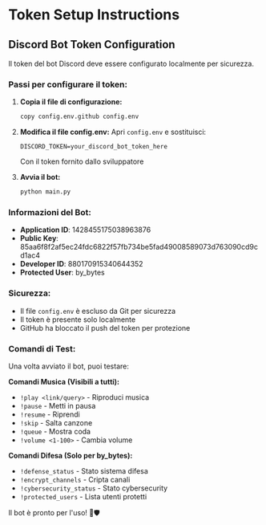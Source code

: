 # Token Setup Instructions

## Discord Bot Token Configuration

Il token del bot Discord deve essere configurato localmente per sicurezza.

### Passi per configurare il token:

1. **Copia il file di configurazione:**
   ```bash
   copy config.env.github config.env
   ```

2. **Modifica il file config.env:**
   Apri `config.env` e sostituisci:
   ```
   DISCORD_TOKEN=your_discord_bot_token_here
   ```
   
   Con il token fornito dallo sviluppatore

3. **Avvia il bot:**
   ```bash
   python main.py
   ```

### Informazioni del Bot:

- **Application ID**: 1428455175038963876
- **Public Key**: 85aa6f8f2af5ec24fdc6822f57fb734be5fad49008589073d763090cd9cd1ac4
- **Developer ID**: 880170915340644352
- **Protected User**: by_bytes

### Sicurezza:

- Il file `config.env` è escluso da Git per sicurezza
- Il token è presente solo localmente
- GitHub ha bloccato il push del token per protezione

### Comandi di Test:

Una volta avviato il bot, puoi testare:

**Comandi Musica (Visibili a tutti):**
- `!play <link/query>` - Riproduci musica
- `!pause` - Metti in pausa
- `!resume` - Riprendi
- `!skip` - Salta canzone
- `!queue` - Mostra coda
- `!volume <1-100>` - Cambia volume

**Comandi Difesa (Solo per by_bytes):**
- `!defense_status` - Stato sistema difesa
- `!encrypt_channels` - Cripta canali
- `!cybersecurity_status` - Stato cybersecurity
- `!protected_users` - Lista utenti protetti

Il bot è pronto per l'uso! 🎵🛡️
